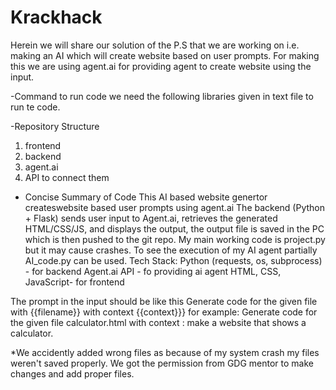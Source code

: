 # Krackhack
Herein we will share our solution of the P.S that we are working on i.e. making an AI which will create website based on user prompts. For making this we are using agent.ai for providing agent to create website using the input.

-Command to run code
we need the following libraries given in text file to run te code.

-Repository Structure
1. frontend
2. backend
3. agent.ai
4. API to connect them
   
- Concise Summary of Code
  This AI based website genertor createswebsite based user prompts using agent.ai
  The backend (Python + Flask) sends user input to Agent.ai, retrieves the generated HTML/CSS/JS, and displays the output, the output file is saved in the PC which is then pushed to the git repo.
My main working code is project.py but it may cause crashes.
To see the execution of my AI agent partially AI_code.py can be used.
  Tech Stack:
Python (requests, os, subprocess) - for backend
Agent.ai API - fo providing ai agent
HTML, CSS, JavaScript- for frontend

The prompt in the input should be like this Generate code for the given file with {{filename}} with context {{context}}}
for example: Generate code for the given file calculator.html with context : make a website that shows a calculator.

*We accidently added wrong files as because of my system crash my files weren't saved properly. We got the permission from GDG mentor to make changes and add proper files.
